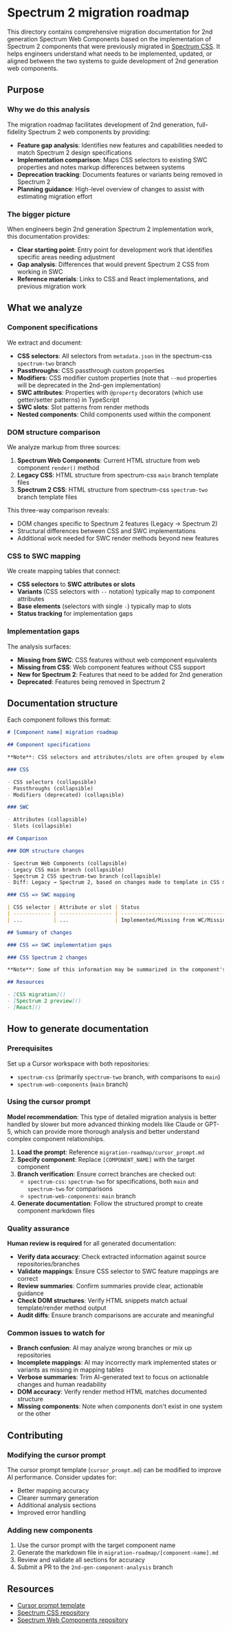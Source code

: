 # Spectrum 2 migration roadmap

This directory contains comprehensive migration documentation for 2nd generation Spectrum Web Components based on the implementation of Spectrum 2 components that were previously migrated in [Spectrum CSS](https://github.com/adobe/spectrum-css/tree/spectrum-two). It helps engineers understand what needs to be implemented, updated, or aligned between the two systems to guide development of 2nd generation web components.

## Purpose

### Why we do this analysis

The migration roadmap facilitates development of 2nd generation, full-fidelity Spectrum 2 web components by providing:

- **Feature gap analysis**: Identifies new features and capabilities needed to match Spectrum 2 design specifications
- **Implementation comparison**: Maps CSS selectors to existing SWC properties and notes markup differences between systems
- **Deprecation tracking**: Documents features or variants being removed in Spectrum 2
- **Planning guidance**: High-level overview of changes to assist with estimating migration effort

### The bigger picture

When engineers begin 2nd generation Spectrum 2 implementation work, this documentation provides:

- **Clear starting point**: Entry point for development work that identifies specific areas needing adjustment
- **Gap analysis**: Differences that would prevent Spectrum 2 CSS from working in SWC
- **Reference materials**: Links to CSS and React implementations, and previous migration work

## What we analyze

### Component specifications

We extract and document:

- **CSS selectors**: All selectors from `metadata.json` in the spectrum-css `spectrum-two` branch
- **Passthroughs**: CSS passthrough custom properties
- **Modifiers**: CSS modifier custom properties (note that `--mod` properties will be deprecated in the 2nd-gen implementation)
- **SWC attributes**: Properties with `@property` decorators (which use getter/setter patterns) in TypeScript
- **SWC slots**: Slot patterns from render methods
- **Nested components**: Child components used within the component

### DOM structure comparison

We analyze markup from three sources:

1. **Spectrum Web Components**: Current HTML structure from web component `render()` method
2. **Legacy CSS**: HTML structure from spectrum-css `main` branch template files
3. **Spectrum 2 CSS**: HTML structure from spectrum-css `spectrum-two` branch template files

This three-way comparison reveals:

- DOM changes specific to Spectrum 2 features (Legacy → Spectrum 2)
- Structural differences between CSS and SWC implementations
- Additional work needed for SWC render methods beyond new features

### CSS to SWC mapping

We create mapping tables that connect:

- **CSS selectors** to **SWC attributes or slots**
- **Variants** (CSS selectors with `--` notation) typically map to component attributes
- **Base elements** (selectors with single `-`) typically map to slots
- **Status tracking** for implementation gaps

### Implementation gaps

The analysis surfaces:

- **Missing from SWC**: CSS features without web component equivalents
- **Missing from CSS**: Web component features without CSS support
- **New for Spectrum 2**: Features that need to be added for 2nd generation
- **Deprecated**: Features being removed in Spectrum 2

## Documentation structure

Each component follows this format:

```markdown
# [Component name] migration roadmap

## Component specifications

**Note**: CSS selectors and attributes/slots are often grouped by elements, states, variants, or other logical categories to improve readability.

### CSS

- CSS selectors (collapsible)
- Passthroughs (collapsible)
- Modifiers (deprecated) (collapsible)

### SWC

- Attributes (collapsible)
- Slots (collapsible)

## Comparison

### DOM structure changes

- Spectrum Web Components (collapsible)
- Legacy CSS main branch (collapsible)
- Spectrum 2 CSS spectrum-two branch (collapsible)
- Diff: Legacy → Spectrum 2, based on changes made to template in CSS migration work (collapsible, if changes exist)

### CSS => SWC mapping

| CSS selector | Attribute or slot | Status                                                  |
| ------------ | ----------------- | ------------------------------------------------------- |
| ...          | ...               | Implemented/Missing from WC/Missing from CSS/Deprecated |

## Summary of changes

### CSS => SWC implementation gaps

### CSS Spectrum 2 changes

**Note**: Some of this information may be summarized in the component's changelog in the spectrum-two branch.

## Resources

- [CSS migration]()
- [Spectrum 2 preview]()
- [React]()
```

## How to generate documentation

### Prerequisites

Set up a Cursor workspace with both repositories:

- `spectrum-css` (primarily `spectrum-two` branch, with comparisons to `main`)
- `spectrum-web-components` (`main` branch)

### Using the cursor prompt

**Model recommendation**: This type of detailed migration analysis is better handled by slower but more advanced thinking models like Claude or GPT-5, which can provide more thorough analysis and better understand complex component relationships.

1. **Load the prompt**: Reference `migration-roadmap/cursor_prompt.md`
2. **Specify component**: Replace `[COMPONENT_NAME]` with the target component
3. **Branch verification**: Ensure correct branches are checked out:
    - `spectrum-css`: `spectrum-two` for specifications, both `main` and `spectrum-two` for comparisons
    - `spectrum-web-components`: `main` branch
4. **Generate documentation**: Follow the structured prompt to create component markdown files

### Quality assurance

**Human review is required** for all generated documentation:

- **Verify data accuracy**: Check extracted information against source repositories/branches
- **Validate mappings**: Ensure CSS selector to SWC feature mappings are correct
- **Review summaries**: Confirm summaries provide clear, actionable guidance
- **Check DOM structures**: Verify HTML snippets match actual template/render method output
- **Audit diffs**: Ensure branch comparisons are accurate and meaningful

### Common issues to watch for

- **Branch confusion**: AI may analyze wrong branches or mix up repositories
- **Incomplete mappings**: AI may incorrectly mark implemented states or variants as missing in mapping tables
- **Verbose summaries**: Trim AI-generated text to focus on actionable changes and human readability
- **DOM accuracy**: Verify render method HTML matches documented structure
- **Missing components**: Note when components don't exist in one system or the other

## Contributing

### Modifying the cursor prompt

The cursor prompt template (`cursor_prompt.md`) can be modified to improve AI performance. Consider updates for:

- Better mapping accuracy
- Clearer summary generation
- Additional analysis sections
- Improved error handling

### Adding new components

1. Use the cursor prompt with the target component name
2. Generate the markdown file in `migration-roadmap/[component-name].md`
3. Review and validate all sections for accuracy
4. Submit a PR to the `2nd-gen-component-analysis` branch

## Resources

- [Cursor prompt template](cursor_prompt.md)
- [Spectrum CSS repository](https://github.com/adobe/spectrum-css)
- [Spectrum Web Components repository](https://github.com/adobe/spectrum-web-components)
